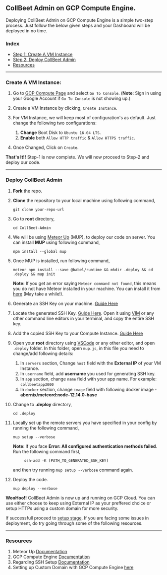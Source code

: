 ## CollBeet Admin on GCP Compute Engine.

Deploying CollBeet Admin on GCP Compute Engine is a simple two-step process. Just follow the below given steps and your Dashboard will be deployed in no time.

### Index
* [Step 1: Create A VM Instance](#create-a-vm-instance)
* [Step 2: Deploy CollBeet Admin](#deploy-collbeet-admin)
* [Resources](#resources)

---

### Create A VM Instance:

1. Go to [GCP Compute Page](https://cloud.google.com/compute) and select `Go To Console`. (**Note**: Sign in using your Google Account if `Go To Console` is not showing up.)

1. Create a VM Instance by clicking, `Create Instance`.

1. For VM Instance, we will keep most of configuration's as default. Just change the following two configurations:
    
    1. **Change** Boot Disk to `Ubuntu 16.04 LTS`.
    1. **Enable** both `Allow HTTP traffic` & `Allow HTTPS traffic`.
    
1. Once Changed, Click on `Create`.

**That's It!!** Step-1 is now complete. We will now proceed to Step-2 and deploy our code.

---

### Deploy CollBeet Admin

1. **Fork** the repo.

1. **Clone** the repository to your local machine using following command,

    `git clone your-repo-url`
    
1. Go to **root** directory,

    `cd CollBeet-Admin`
    
1. We will be using [Meteor Up](http://meteor-up.com/) (MUP), to deploy our code on server. You can install **MUP** using following command,

    `npm install --global mup`
    
1. Once MUP is installed, run following command,

    `meteor npm install --save @babel/runtime && mkdir .deploy && cd .deploy && mup init`
    
    **Note:** If you get an error saying `Meteor command not found`, this means you do not have Meteor installed in your machine. You can install it from [here](https://www.meteor.com/install) (May take a while!).

    
1. Generate an SSH Key on your machine. [Guide Here](https://cloud.google.com/compute/docs/instances/adding-removing-ssh-keys#createsshkeys)

1. Locate the generated SSH Key. [Guide Here](https://cloud.google.com/compute/docs/instances/adding-removing-ssh-keys#locatesshkeys). Open it using [VIM](https://www.keycdn.com/blog/vim-commands) or any other command line editors in your terminal, and copy the entire SSH key.

1. Add the copied SSH Key to your Compute Instance. [Guide Here](https://cloud.google.com/compute/docs/instances/adding-removing-ssh-keys#instance-only)
    
1. Open your **root** directory using [VSCode](https://code.visualstudio.com/) or any other editor, and open `.deploy` folder. In this folder, open `mup.js`, in this file you need to change/add following details:

    1. In `servers` section, Change `host` field with the **External IP** of your VM Instance.
    1. In `username` field, add **username** you used for generating SSH key.
    1. In `app` section, change `name` field with your app name. For example: `collbeetapp3000`
    1. In `docker` section, change `image` field with following docker image - **abernix/meteord:node-12.14.0-base**
    
1. Change to **.deploy** directory,

    `cd .deploy`
    
1. Locally set up the remote servers you have specified in your config by running the following command,
 
    `mup setup --verbose`
    
    **Note**: If you face **Error: All configured authentication methods failed**. Run the following command first,
            
            ssh-add -K [PATH_TO_GENERATED_SSH_KEY]
            
    and then try running `mup setup --verbose` command again.
    
1. Deploy the code.
 
    `mup deploy --verbose`
    
 **WooHoo!!** CollBeet Admin is now up and running on GCP Cloud. You can use either choose to keep using External IP as your preffered choice or setup HTTPs using a custom domain for more security. 
 
 If successfull proceed to [setup stage](https://github.com/kalol-institute-of-technology/CollBeet-Admin#setup). If you are facing some issues in deployment, do try going through some of the following resources.
 
 ---
 
### Resources
 
 1. Meteor Up [Documentation](http://meteor-up.com/docs.html)
 1. GCP Compute Engine [Documentation](https://cloud.google.com/compute/docs)
 1. Regarding SSH Setup [Documentation](https://cloud.google.com/compute/docs/instances/adding-removing-ssh-keys#addkey)
 1. Setting up Custom Domain with GCP Compute Engine [here](https://www.youtube.com/watch?v=4iciq0ck8Ns)
